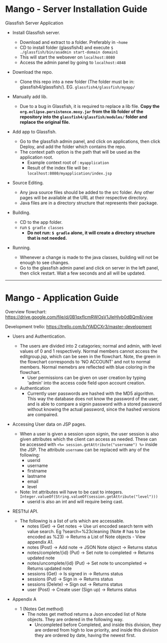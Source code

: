 # Mango - Server Installation Guide

Glassfish Server Application

- Install Glassfish server.
   - Download and extract to a folder. Preferably in `~home`
   - CD to install folder (glassfish4) and execute `$ ./glassfish/bin/asadmin start-domain domain1`
   - This will start the websever on `localhost:8080`
   - Access the admin panel by going to `localhost:4848`
  
- Download the repo.
   - Clone this repo into a new folder (The folder must be in: glassfish4/glassfish/). EG. `glassfish4/glassfish/myapp/`
   
- Manually add lib.
   - Due to a bug in Glassfish, it is required to replace a lib file. **Copy the `org.eclipse.persistence.moxy.jar` from the lib folder of the repository into the `glassfish4/glassfish/modules/` folder and replace the original file.**
  
- Add app to Glassfish.
   - Go to the glassfish admin panel, and click on applications, then click Deploy, and add the folder which contains the repo.
   - The context path option is the path that will be used as the application root.
     - Example context root of : `myapplication`
     - Result of the index file will be : `localhost:8080/myapplication/index.jsp`
    
- Source Editing.
   - Any java source files should be added to the src folder. Any other pages will be available at the URL at their respective directory.
   - Java files are in a directory structure that represents their package.

- Building.
   - CD to the app folder.
   - run `$ gradle classes`
      - **Do not run: `$ gradle` alone, it will create a directory structure that is not needed.**
  
- Running.
   - Whenever a change is made to the java classes, building will not be enough to see changes.
   - Go to the glassfish admin panel and click on server in the left panel, then click restart. Wait a few seconds and all will be updated.
  
___
  
# Mango - Application Guide

Overview flowchart: https://drive.google.com/file/d/0B1qxfIcmRWOsV1JleHlyb0dBQm8/view

Development trello: https://trello.com/b/YAlDCXr3/master-development

- Users and Authentication.
   - The users are divided into 2 catagories; normal and admin, with level values of 0 and 1 respectively. Normal members cannot access the editgroup.jsp, which can be seen in the flowchart. Note, the green in the flowchart corresponds to 'NO ACCOUNT' and not to normal members. Normal memebrs are reflected with blue coloring in the flowchart.
      - User permissions can be given on user creation by typing 'admin' into the access code field upon account creation.
   - Authentication
      - Currently user passwords are hashed with the MD5 algorithm. This way the database does not know the password of the user, and is able to compare a signin password with a stored password without knowing the actual password, since the hashed versions are compaired.
      
- Accessing User data on JSP pages.
   - When a user is given a session upon signin, the user session is also given attributes which the client can access as needed. These can be accessed with `<%= session.getAttribute("username") %>` inside the JSP. The attribute `username` can be replaced with any of the following:
      - userid
      - username
      - firstname
      - lastname
      - email
      - level
   - Note: Int attributes will have to be cast to integers. `Integer.valueOf(String.valueOf(session.getAttribute("level")))`
      - userid is also an int and will require being cast.
      
- RESTful API.
   - The following is a list of urls which are accessable.
     - notes (Get) -> Get notes -> Use uri encoded search term with value search. Eg ?search=%23cleaning (Note # has to be encoded as %23) -> Returns a List of Note objects - View appendix A1.
     - notes (Post) -> Add note -> JSON Note object -> Returns status
     - notes/complete/{id} (Put) -> Set note to completed -> Returns updated note
     - notes/uncomplete/{id} (Put) -> Set note to uncompleted -> Returns updated note
     - sessions (Get) -> Is signed in -> Returns status
     - sessions (Put) -> Sign in -> Returns status
     - sessions (Delete) -> Sign out -> Returns status
     - user (Post) -> Create user (Sign up) -> Returns status

- Appendix A
   - 1 (Notes Get method)
      - The notes get method returns a Json encoded list of Note objects. They are ordered in the following way.
         - Uncompleted before Completed, and inside this division, they are ordered from high to low priority, and inside this division they are ordered by date, having the newest first.
